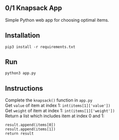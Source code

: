 ## 0/1 Knapsack App
Simple Python web app for choosing optimal items.

## Installation
```pip3 install -r requirements.txt```

## Run
```python3 app.py```

## Instructions
Complete the ```knapsack()``` function in ```app.py``` <br>
Get ```value``` of item at index 1: ```int(items[1]['value'])``` <br>
Get ```weight``` of item at index 1: ```int(items[1]['weight'])``` <br>
Return a list which includes item at index 0 and 1: <br>
```result = []
result.append(items[0])
result.append(items[1])
return result
```